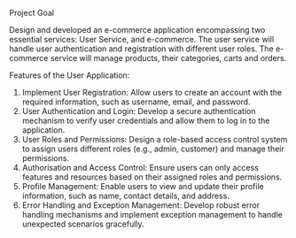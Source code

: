 Project Goal

Design and developed an e-commerce application encompassing two essential services: User Service, and e-commerce. The user service will handle user authentication and registration with
different user roles. The e-commerce service will manage products, their categories, carts and orders.

Features of the User Application:
1. Implement User Registration: Allow users to create an account with the required information,
such as username, email, and password.
2. User Authentication and Login: Develop a secure authentication mechanism to verify user
credentials and allow them to log in to the application.
3. User Roles and Permissions: Design a role-based access control system to assign users
different roles (e.g., admin, customer) and manage their permissions.
4. Authorisation and Access Control: Ensure users can only access features and resources based
on their assigned roles and permissions.
5. Profile Management: Enable users to view and update their profile information, such as name,
contact details, and address.
6. Error Handling and Exception Management: Develop robust error handling mechanisms and
implement exception management to handle unexpected scenarios gracefully.
